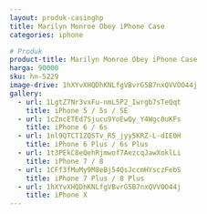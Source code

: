```yaml
---
layout: produk-casinghp
title: Marilyn Monroe Obey iPhone Case
categories: iphone

# Produk
product-title: Marilyn Monroe Obey iPhone Case
harga: 90000
sku: hn-5229
image-drive: 1hXYvXHQDhKNLfgVBvrG5B7nxQVVOO44j
gallery:
  - url: 1LgtZ7Nr3vxFu-nmL5P2_Iwrgb7sTeQqt
    title: iPhone 5 / 5s / SE
  - url: 1cZncETEd7Sjucu9YoEwQy_Y4Wgc0uKFs
    title: iPhone 6 / 6s
  - url: 1nl9QTCT1ZQSTv_R5_jyy5KRZ-L-dIE0H
    title: iPhone 6 Plus / 6s Plus
  - url: 1t3PEkC8eQehRjmwof7AezcqJawXoklLi
    title: iPhone 7 / 8
  - url: 1CFf3fMuMy9M8eBj54QsJccmHYsczFebS
    title: iPhone 7 Plus / 8 Plus
  - url: 1hXYvXHQDhKNLfgVBvrG5B7nxQVVOO44j
    title: iPhone X
---
```


